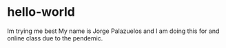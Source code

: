 # hello-world
Im trying me best
My name is Jorge Palazuelos and I am doing this for and online class due to the pendemic.
